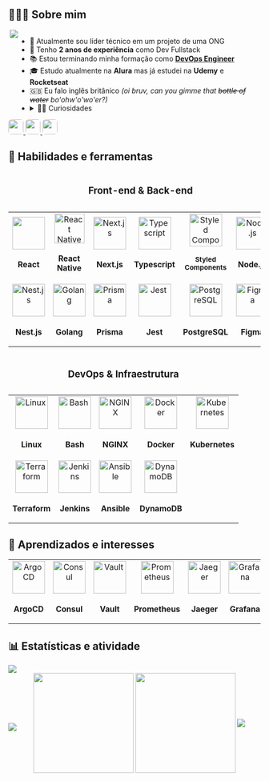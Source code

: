 ## 🧑🏻‍💻 Sobre mim

<div style="display: flex;">
  <a href="https://open.spotify.com/user/wintonmello5?si=b23086650e3b40a8">
    <img align="right" src="https://spotify-github-profile.vercel.app/api/view?uid=wintonmello5&cover_image=true&theme=default&show_offline=true&background_color=121212&interchange=true&bar_color_cover=false&bar_color=53b14f" />
  </a>

  <ul>
    <li>💼 Atualmente sou líder técnico em um projeto de uma ONG</li>
    <li>🌱 Tenho <b>2 anos de experiência</b> como Dev Fullstack</li>
    <li>📚 Estou terminando minha formação como <a href="https://aws.amazon.com/pt/devops/what-is-devops/"><b>DevOps Engineer</b></a></li>
    <li>🎓 Estudo atualmente na <b>Alura</b> mas já estudei na <b>Udemy</b> e <b>Rocketseat</b></li>
    <li> 🇬🇧 Eu falo inglês britânico <i>(oi bruv, can you gimme that <s>bottle of water</s> bo'ohw'o'wo'er?)</i></li>
    <li>
      <details>
        <summary>🕵🏻 Curiosidades</summary>
        <ul>
          <br>
          <li> ✡️ Eu sou <a href="https://pt.wikipedia.org/wiki/Juda%C3%ADsmo"><b>Judeu</b></a></li>
          <li>🎧 A música que mais escutei este ano é a <a href="https://www.youtube.com/watch?v=RQ9_TKayu9s"><b>Cleanin' Out My Closet</b></a> do <b>Eminem</b>
          <li>🏎️ Meu esporte favorito é Fórmula 1</li>
          <li>Minha filosofia para inspiração são os <a href="https://senna.com/os-valores-do-ayrton-senna-seguem-vivos-em-cada-um-de-nos/"><b>Valores do Senna</b></a> 
          <li>📰 Às vezes, eu escrevo artigos no <a href="https://medium.com/"><b>Medium</b></a></li>
        </ul>
      </details>
    </li>
  </ul>
</div>

<div align="left">
  <a href="mailto:t0malexander@protonmail.com">
    <img height="30" style="border-radius: 6px" src="https://img.shields.io/badge/ProtonMail-8B89CC?style=for-the-badge&logo=protonmail&logoColor=white" />
  </a>
  <a href="https://linkedin.com/in/t0m-alexander" target="_blank">
    <img height="30" style="border-radius: 6px" src="https://img.shields.io/badge/LinkedIn-0077B5?style=for-the-badge&logo=linkedin&logoColor=white" />
  </a>
  <img height="30" style="border-radius: 6px" src="https://komarev.com/ghpvc/?username=T0mAlexander&style=for-the-badge&color=brightgreen&label=Visitantes" />
</div>

## 🧠 Habilidades e ferramentas

<div>
  <table>
    <caption>
      <h3>Front-end & Back-end</h3>
    </caption>
    <tr>
      <td align="center">
        <img src="https://skillicons.dev/icons?i=react" width="65px"/>
        <sub>
          <b>
            <h3>React</h3>
          </b>
        </sub>
      </td>
      <td align="center">
        <img width="60px" src="https://res.cloudinary.com/tommello/image/upload/v1687705710/Github/Profile%20Markdown/iconizer-react_native_uozofa_bx0pjn.svg" title="React Native"/>
        <sub>
          <b>
            <h3>React Native</h3>
          </b>
        </sub>
      </td>
      <td align="center">
        <img width="65px" src="https://skillicons.dev/icons?i=nextjs" title="Next.js"/>
        <sub>
          <b>
            <h3>Next.js</h3>
          </b>
        </sub>
      </td>
      <td align="center">
        <img width="65px" src="https://skillicons.dev/icons?i=ts" title="Typescript"/>
        <sub>
          <b>
            <h3>Typescript</h3>
          </b>
        </sub>
      </td>
      <td align="center">
        <img width="65px" src="https://skillicons.dev/icons?i=styledcomponents" title="Styled Components"/>
        <sub>
          <b>
            <h4>Styled Components</h4>
          </b>
        </sub>
      </td>
      <td align="center">
        <img width="65px" src="https://skillicons.dev/icons?i=nodejs" title="Node.js"/>
        <sub>
          <b>
            <h3>Node.js</h3>
          </b>
        </sub>
      </td>
      </tr>
      <tr>
      <td align="center">
        <img width="65px" src="https://skillicons.dev/icons?i=nestjs" title="Nest.js"/>
        <sub>
          <b>
            <h3>Nest.js</h3>
          </b>
        </sub>
      </td>
      <td align="center">
        <img width="65px" src="https://skillicons.dev/icons?i=golang" title="Golang"/>
        <sub>
          <b>
            <h3>Golang</h3>
          </b>
        </sub>
      </td>
      <td align="center">
        <img width="65px" src="https://skillicons.dev/icons?i=prisma" title="Prisma"/>
        <sub>
          <b>
            <h3>Prisma</h3>
          </b>
        </sub>
      </td>
      <td align="center">
        <img width="65px" src="https://skillicons.dev/icons?i=jest" title="Jest"/>
        <sub>
          <b>
            <h3>Jest</h3>
          </b>
        </sub>
      </td>
      <td align="center">
        <img width="65px" src="https://skillicons.dev/icons?i=postgresql" title="PostgreSQL"/>
        <sub>
          <b>
            <h3>PostgreSQL</h3>
          </b>
        </sub>
      </td>
      <td align="center">
        <img width="65px" src="https://skillicons.dev/icons?i=figma" title="Figma"/>
        <sub>
          <b>
            <h3>Figma</h3>
          </b>
        </sub>
      </td>
    </tr>
  </table>
  <table>
    <caption>
      <h3>DevOps & Infraestrutura</h3>
    </caption>
    <tr>
      <td align="center">
        <img width="65px" src="https://skillicons.dev/icons?i=linux" title="Linux"/>
        <sub>
          <b>
            <h3>Linux</h3>
          </b>
        </sub>
      </td>
      <td align="center">
        <img width="65px" src="https://skillicons.dev/icons?i=bash" title="Bash"/>
        <sub>
          <b>
            <h3>Bash</h3>
          </b>
        </sub>
      </td>
      <td align="center">
        <img width="65px" src="https://skillicons.dev/icons?i=nginx" title="NGINX"/>
        <sub>
          <b>
            <h3>NGINX</h3>
          </b>
        </sub>
      </td>
      <td align="center">
        <img width="65px" src="https://skillicons.dev/icons?i=docker" title="Docker"/>
        <sub>
          <b>
            <h3>Docker</h3>
          </b>
        </sub>
      </td>
      <td align="center">
        <img width="65px" src="https://skillicons.dev/icons?i=kubernetes" title="Kubernetes"/>
        <sub>
          <b>
            <h3>Kubernetes</h3>
          </b>
        </sub>
      </td>
    </tr>
    <tr>
      <td align="center">
        <img width="65px" src="https://res.cloudinary.com/tommello/image/upload/v1687709304/Github/Profile%20Markdown/iconizer-terraform-original_vl0ivu.svg" title="Terraform"/>
        <sub>
          <b>
            <h3>Terraform</h3>
          </b>
        </sub>
      </td>
      <td align="center">
        <img width="65px" src="https://skillicons.dev/icons?i=jenkins" title="Jenkins"/>
        <sub>
          <b>
            <h3>Jenkins</h3>
          </b>
        </sub>
      </td>
      <td align="center">
        <img width="65px" src="https://skillicons.dev/icons?i=ansible" title="Ansible"/>
        <sub>
          <b>
            <h3>Ansible</h3>
          </b>
        </sub>
      </td>
      <td align="center">
        <img width="65px" src="https://skillicons.dev/icons?i=dynamodb" title="DynamoDB" />
        <sub>
          <b>
            <h3>DynamoDB</h3>
          </b>
        </sub>
      </td>
    </tr>
  </table>
</div>

## 🎯 Aprendizados e interesses

<div>
  <table>
    <tr>
      <td align="center">
        <img width="65px" src="https://res.cloudinary.com/tommello/image/upload/v1687706787/Github/Profile%20Markdown/iconizer-argo-icon-color_vcyu6o.svg" title="ArgoCD" />
        <sub>
          <b>
            <h3>ArgoCD</h3>
          </b>
        </sub>
      </td>
      <td align="center">
        <img width="65px" src="./consul.ico" title="Consul" />
        <sub>
          <b>
            <h3>Consul</h3>
          </b>
        </sub>
      </td>
      <td align="center">
        <img width="65px" src="https://res.cloudinary.com/tommello/image/upload/v1687708940/Github/Profile%20Markdown/iconizer-hashicorp-vault_mohwti_lysrlm.svg" title="Vault" />
        <sub>
          <b>
            <h3>Vault</h3>
          </b>
        </sub>
      </td>
      <td align="center">
        <img width="65px" src="https://skillicons.dev/icons?i=prometheus" title="Prometheus" />
        <sub>
          <b>
            <h3>Prometheus</h3>
          </b>
        </sub>
      </td>
      <td align="center">
        <img width="65px" src="https://res.cloudinary.com/tommello/image/upload/v1687734571/Github/Profile%20Markdown/Jaeger-Tracing_vxm0ug.svg" title="Jaeger" />
        <sub>
          <b>
            <h3>Jaeger</h3>
          </b>
        </sub>
      </td>
      <td align="center">
        <img width="65px" src="https://skillicons.dev/icons?i=grafana" title="Grafana" />
        <sub>
          <b>
            <h3>Grafana</h3>
          </b>
        </sub>
      </td>
      <td align="center">
        <img width="65px" src="https://skillicons.dev/icons?i=kafka" title="Kafka" />
        <sub>
          <b>
            <h3>Kafka</h3>
          </b>
        </sub>
      </td>
      <td align="center">
        <img width="65px" src="https://skillicons.dev/icons?i=aws" title="AWS" />
        <sub>
          <b>
            <h3>AWS</h3>
          </b>
        </sub>
      </td>
    </tr>
  </table>
</div>


## 📊 Estatísticas e atividade

<img align="center" src="https://github-readme-activity-graph.vercel.app/graph?username=T0mAlexander&theme=react&radius=10&custom_title=Contribuições%20de%20Código" />

<div align="center">
  <img align="left" style="margin-top: 100px;" src="https://github-readme-stats.vercel.app/api/top-langs/?username=T0mAlexander&theme=apprentice&locale=pt-BR&hide=html,css,javascript,python" />

  <img align="center" height="200" src="https://streak-stats.demolab.com?user=T0mAlexander&theme=transparent&date_format=%5BY%20%5DM%20j&mode=weekly&background=262626&ring=069DC2&fire=FFFFAF&currStreakNum=BCBCBC&sideNums=BCBCBC&sideLabels=BCBCBC&dates=BCBCBC&currStreakLabel=069DC2&locale=pt_BR" />
  <img align="center" height="200" src="https://github-readme-stats.vercel.app/api?username=T0mAlexander&show_icons=true&theme=apprentice&custom_title=Estatísticas&ring_color=00B4E0&line_height=28&card_width=200" />
  <img align="center" src="https://github-readme-stats.vercel.app/api/wakatime?username=TomAlexander&layout=compact&custom_title=Tempo%20de%20C%C3%B3digo&theme=apprentice" />
</div>
